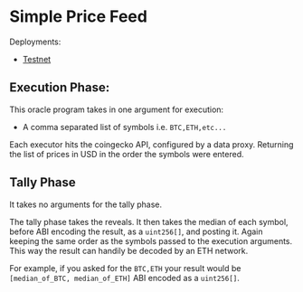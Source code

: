 # Simple Price Feed

Deployments:
- [Testnet](https://testnet.explorer.seda.xyz/oracle-programs/2f0c7eea6764398e1e5bf9cde27f206620a89d58b0e37f97cdb6567265c6c2b9)

## Execution Phase:

This oracle program takes in one argument for execution:
- A comma separated list of symbols i.e. `BTC,ETH,etc...`

Each executor hits the coingecko API, configured by a data proxy.
Returning the list of prices in USD in the order the symbols were entered.

## Tally Phase

It takes no arguments for the tally phase.

The tally phase takes the reveals.
It then takes the median of each symbol, before ABI encoding the result, as a `uint256[]`, and posting it. Again keeping the same order as the symbols passed to the execution arguments.
This way the result can handily be decoded by an ETH network.

For example, if you asked for the `BTC,ETH` your result would be `[median_of_BTC, median_of_ETH]` ABI encoded as a `uint256[]`.